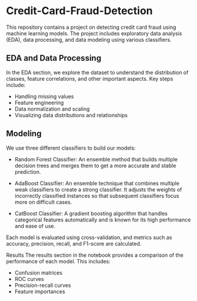 # Credit-Card-Fraud-Detection

This repository contains a project on detecting credit card fraud using machine learning models. The project includes exploratory data analysis (EDA), data processing, and data modeling using various classifiers.

## EDA and Data Processing
In the EDA section, we explore the dataset to understand the distribution of classes, feature correlations, and other important aspects. Key steps include:

- Handling missing values
- Feature engineering
- Data normalization and scaling
- Visualizing data distributions and relationships

## Modeling
We use three different classifiers to build our models:

- Random Forest Classifier: An ensemble method that builds multiple decision trees and merges them to get a more accurate and stable prediction.

- AdaBoost Classifier: An ensemble technique that combines multiple weak classifiers to create a strong classifier. It adjusts the weights of incorrectly classified instances so that subsequent classifiers focus more on difficult cases.

- CatBoost Classifier: A gradient boosting algorithm that handles categorical features automatically and is known for its high performance and ease of use.

Each model is evaluated using cross-validation, and metrics such as accuracy, precision, recall, and F1-score are calculated.

Results
The results section in the notebook provides a comparison of the performance of each model. This includes:

- Confusion matrices
- ROC curves
- Precision-recall curves
- Feature importances
